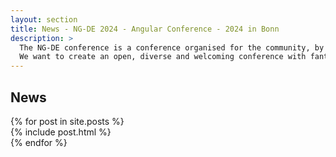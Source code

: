 ```yaml
---
layout: section
title: News - NG-DE 2024 - Angular Conference - 2024 in Bonn
description: >
  The NG-DE conference is a conference organised for the community, by the community.
  We want to create an open, diverse and welcoming conference with fantastic speakers and a warm and friendly environment.
---
```


## News

<div class="posts">
  <div class="row row--two">
    {% for post in site.posts %}
    <div class="row__col">
      <div class="posts__post">
        {% include post.html %}
      </div>
    </div>
    {% endfor %}
  </div>
</div>
